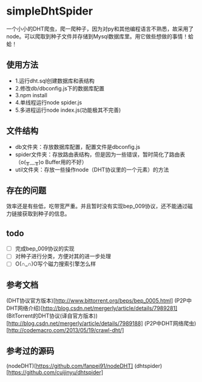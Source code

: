 # simpleDhtSpider
一个小小的DHT爬虫，爬一爬种子，因为对py和其他编程语言不熟悉，故采用了node。可以爬取到种子文件并存储到Mysql数据库里。用它做些想做的事情！蛤蛤！
## 使用方法
 - 1.运行dht.sql创建数据库和表结构
 - 2.修改db/dbconfig.js下的数据库配置
 - 3.npm install
 - 4.单线程运行node spider.js
 - 5.多进程运行node index.js(功能极其不完善)

## 文件结构
 - db文件夹：存放数据库配置，配置文件是dbconfig.js
 - spider文件夹：存放路由表结构，但是因为一些错误，暂时简化了路由表（o(╥﹏╥)o Buffer用的不好）
 - util文件夹：存放一些操作node（DHT协议里的一个元素）的方法

## 存在的问题
效率还是有些低，吃带宽严重。并且暂时没有实现bep_009协议，还不能通过磁力链接获取到种子的信息。

## todo
- [ ] 完成bep_009协议的实现
- [ ] 对种子进行分类，方便对其的进一步处理
- [ ] O(∩_∩)O写个磁力搜索引擎怎么样

## 参考文档
(DHT协议官方版本)[http://www.bittorrent.org/beps/bep_0005.html]
(P2P中DHT网络介绍)[http://blog.csdn.net/mergerly/article/details/7989281]
(BitTorrent的DHT协议(译自官方版本))[http://blog.csdn.net/mergerly/article/details/7989188]
(P2P中DHT网络爬虫)[http://codemacro.com/2013/05/19/crawl-dht/]

## 参考过的源码
(nodeDHT)[https://github.com/fanpei91/nodeDHT]
(dhtspider)[https://github.com/cuijinyu/dhtspider]
